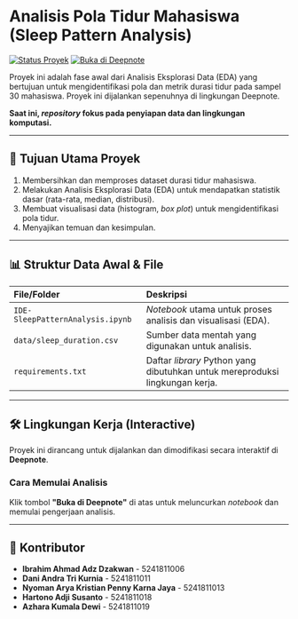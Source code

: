 # Analisis Pola Tidur Mahasiswa (Sleep Pattern Analysis)

[![Status Proyek](https://img.shields.io/badge/Status-In_Progress-yellow)](https://github.com/[GANTI_NAMA_AKUN_GITHUB_ANDA]/[GANTI_NAMA_REPO_ANDA])
[![Buka di Deepnote](https://img.shields.io/badge/Buka%20di%20Deepnote-FF5722?style=flat&logo=jupyter&logoColor=white)](https://deepnote.com/workspace/Catyos-6c14d7d6-5b23-4ffe-b677-43b144e918a9/project/Hartono-Adji-Susantos-Untitled-project-fa20d55e-eca4-4fa7-9a55-61597c94c97d/notebook/IDE-SleepPatternAnalysis-8cef5959ebb74b2bbea46c916d8d1162?utm_source=share-modal&utm_medium=product-shared-content&utm_campaign=notebook&utm_content=fa20d55e-eca4-4fa7-9a55-61597c94c97d)

Proyek ini adalah fase awal dari Analisis Eksplorasi Data (EDA) yang bertujuan untuk mengidentifikasi pola dan metrik durasi tidur pada sampel 30 mahasiswa. Proyek ini dijalankan sepenuhnya di lingkungan Deepnote.

**Saat ini, *repository* fokus pada penyiapan data dan lingkungan komputasi.**

---

## 🚀 Tujuan Utama Proyek

1.  Membersihkan dan memproses dataset durasi tidur mahasiswa.
2.  Melakukan Analisis Eksplorasi Data (EDA) untuk mendapatkan statistik dasar (rata-rata, median, distribusi).
3.  Membuat visualisasi data (histogram, *box plot*) untuk mengidentifikasi pola tidur.
4.  Menyajikan temuan dan kesimpulan.

---

## 📊 Struktur Data Awal & File

| File/Folder | Deskripsi |
| :--- | :--- |
| `IDE-SleepPatternAnalysis.ipynb` | *Notebook* utama untuk proses analisis dan visualisasi (EDA). |
| `data/sleep_duration.csv` | Sumber data mentah yang digunakan untuk analisis. |
| `requirements.txt` | Daftar *library* Python yang dibutuhkan untuk mereproduksi lingkungan kerja. |

---

## 🛠 Lingkungan Kerja (Interactive)

Proyek ini dirancang untuk dijalankan dan dimodifikasi secara interaktif di **Deepnote**.

### Cara Memulai Analisis

Klik tombol **"Buka di Deepnote"** di atas untuk meluncurkan *notebook* dan memulai pengerjaan analisis.

---

## 🤝 Kontributor
* **Ibrahim Ahmad Adz Dzakwan** - 5241811006
* **Dani Andra Tri Kurnia** - 5241811011
* **Nyoman Arya Kristian Penny Karna Jaya** - 5241811013
* **Hartono Adji Susanto** - 5241811018
* **Azhara Kumala Dewi** - 5241811019



